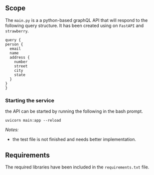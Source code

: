 ## Scope

  The `main.py` is a a python-based graphQL API that will respond to the following query structure. It has been created using on `FastAPI` and `strawberry`.

  ```
  query {
  person {
    email
    name
    address {
      number
      street
      city
      state
    }
  }
}
  ```

### Starting the service

the API can be started by running the following in the bash prompt.

```
uvicorn main:app --reload
```

_Notes:_

- the test file is not finished and needs better implementation.

## Requirements

The required libraries have been included in the `requirements.txt` file.